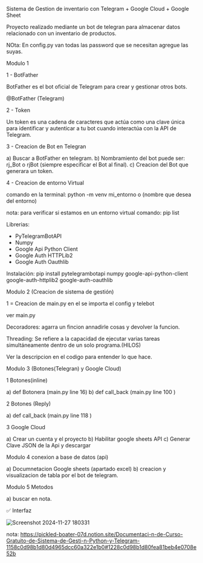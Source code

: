 Sistema de Gestion de inventario con Telegram + Google Cloud + Google Sheet 

Proyecto realizado mediante un bot de telegran para almacenar datos relacionado con un inventario de productos. 

NOta: En config.py van todas las password que se necesitan agregue las suyas. 

Modulo 1 

1 - BotFather

BotFather es el bot oficial de Telegram para crear y gestionar otros
bots. 

@BotFather (Telegram)

2 - Token

Un token es una cadena de caracteres que actúa como una clave
única para identificar y autenticar a tu bot cuando interactúa con la
API de Telegram.

3 - Creacion de Bot en Telegran 

a) Buscar a BotFather en telegram.
b) Nombramiento del bot puede ser: rj_Bot o rjBot (siempre especificar el Bot al final).
c) Creacion del Bot que generara un token.

4 -  Creacion de entorno Virtual

comando en la terminal: python -m venv mi_entorno o (nombre que desea del entorno)

nota: para verificar si estamos en un entorno virtual comando: pip list 

Librerias: 

- PyTelegramBotAPI
- Numpy
- Google Api Python Client
- Google Auth HTTPLib2
- Google Auth Oauthlib

Instalación:
pip install pytelegrambotapi numpy google-api-python-client
google-auth-httplib2 google-auth-oauthlib

Modulo 2  (Creacion de sistema de gestión)

1 =  Creacion de main.py en el se importa el config y telebot 

ver main.py

Decoradores: agarra un fincion annadirle cosas y devolver la funcion. 

Threading: Se refiere a la capacidad de ejecutar varias tareas simultáneamente
dentro de un solo programa.(HILOS)

Ver la descripcion en el codigo para entender lo que hace.


Modulo 3 (Botones(Telegran) y Google Cloud)

1 Botones(inline)
  
  a) def Botonera (main.py line 16)
  b) def call_back (main.py line 100 )

2 Botones (Reply)

  a) def call_back (main.py line 118 )

3 Google Cloud 

  a) Crear un cuenta y el proyecto
  b) Habilitar google sheets API 
  c) Generar Clave JSON de la Api y descargar 

Modulo 4 conexion a base de datos (api)

 a) Documnetacion Google sheets (apartado excel)
 b) creacion y visualizacion de tabla por el bot de telegram. 

Modulo 5 Metodos 
   
a) buscar en nota.

✅ Interfaz

![Screenshot 2024-11-27 180331](https://github.com/user-attachments/assets/f351cbf7-08ae-47f6-8a60-61dd0abef148)



nota: https://pickled-boater-07d.notion.site/Documentaci-n-de-Curso-Gratuito-de-Sistema-de-Gesti-n-Python-y-Telegram-1158c0d98b1d80d4965dcc60a322e1b0#1228c0d98b1d80fea81beb4e0708e52b
  
  
  




